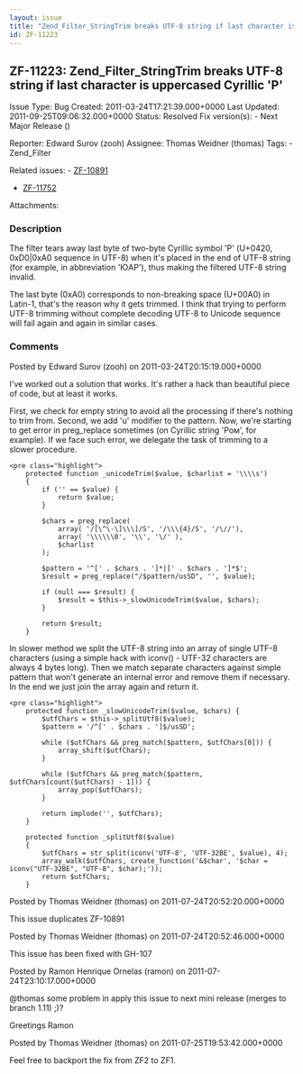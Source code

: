 ```yaml
---
layout: issue
title: "Zend_Filter_StringTrim breaks UTF-8 string if last character is uppercased Cyrillic 'Р'"
id: ZF-11223
---
```


ZF-11223: Zend\_Filter\_StringTrim breaks UTF-8 string if last character is uppercased Cyrillic 'Р'
---------------------------------------------------------------------------------------------------

 Issue Type: Bug Created: 2011-03-24T17:21:39.000+0000 Last Updated: 2011-09-25T09:06:32.000+0000 Status: Resolved Fix version(s): - Next Major Release ()
 
 Reporter:  Edward Surov (zooh)  Assignee:  Thomas Weidner (thomas)  Tags: - Zend\_Filter
 
 Related issues: - [ZF-10891](/issues/browse/ZF-10891)
- [ZF-11752](/issues/browse/ZF-11752)
 
 Attachments: 
### Description

The filter tears away last byte of two-byte Cyrillic symbol 'Р' (U+0420, 0xD0|0xA0 sequence in UTF-8) when it's placed in the end of UTF-8 string (for example, in abbreviation 'ЮАР'), thus making the filtered UTF-8 string invalid.

The last byte (0xA0) corresponds to non-breaking space (U+00A0) in Latin-1, that's the reason why it gets trimmed. I think that trying to perform UTF-8 trimming without complete decoding UTF-8 to Unicode sequence will fail again and again in similar cases.

 

 

### Comments

Posted by Edward Surov (zooh) on 2011-03-24T20:15:19.000+0000

I've worked out a solution that works. It's rather a hack than beautiful piece of code, but at least it works.

First, we check for empty string to avoid all the processing if there's nothing to trim from. Second, we add 'u' modifier to the pattern. Now, we're starting to get error in preg\_replace sometimes (on Cyrillic string 'Ром', for example). If we face such error, we delegate the task of trimming to a slower procedure.

 
    <pre class="highlight">
        protected function _unicodeTrim($value, $charlist = '\\\\s')
        {
            if ('' == $value) {
                return $value;
            }
    
            $chars = preg_replace(
                array( '/[\^\-\]\\\]/S', '/\\\{4}/S', '/\//'),
                array( '\\\\\\0', '\\', '\/' ),
                $charlist
            );
    
            $pattern = '^[' . $chars . ']*|[' . $chars . ']*$';
            $result = preg_replace("/$pattern/usSD", '', $value);
    
            if (null === $result) {
                $result = $this->_slowUnicodeTrim($value, $chars);
            }
    
            return $result;
        }


In slower method we split the UTF-8 string into an array of single UTF-8 characters (using a simple hack with iconv() - UTF-32 characters are always 4 bytes long). Then we match separate characters against simple pattern that won't generate an internal error and remove them if necessary. In the end we just join the array again and return it.

 
    <pre class="highlight">
        protected function _slowUnicodeTrim($value, $chars) {
            $utfChars = $this->_splitUtf8($value);
            $pattern = '/^[' . $chars . ']$/usSD';
    
            while ($utfChars && preg_match($pattern, $utfChars[0])) {
                array_shift($utfChars);
            }
    
            while ($utfChars && preg_match($pattern, $utfChars[count($utfChars) - 1])) {
                array_pop($utfChars);
            }
    
            return implode('', $utfChars);
        }
    
        protected function _splitUtf8($value)
        {
            $utfChars = str_split(iconv('UTF-8', 'UTF-32BE', $value), 4);
            array_walk($utfChars, create_function('&$char', '$char = iconv("UTF-32BE", "UTF-8", $char);'));
            return $utfChars;
        }


 

 

Posted by Thomas Weidner (thomas) on 2011-07-24T20:52:20.000+0000

This issue duplicates ZF-10891

 

 

Posted by Thomas Weidner (thomas) on 2011-07-24T20:52:46.000+0000

This issue has been fixed with GH-107

 

 

Posted by Ramon Henrique Ornelas (ramon) on 2011-07-24T23:10:17.000+0000

@thomas some problem in apply this issue to next mini release (merges to branch 1.11) ;)?

Greetings Ramon

 

 

Posted by Thomas Weidner (thomas) on 2011-07-25T19:53:42.000+0000

Feel free to backport the fix from ZF2 to ZF1.

 

 